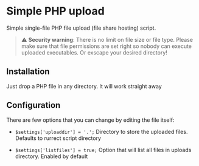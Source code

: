 # Simple PHP upload

Simple single-file PHP file upload (file share hosting) script.

> :warning: **Security warning**: There is no limit on file size or file type. Please make sure that file permissions are set right so nobody can execute uploaded executables. Or exscape your desired directory!

## Installation

Just drop a PHP file in any directory. It will work straight away

## Configuration

There are few options that you can change by editing the file itself:

- `$settings['uploaddir'] = '.';`
	Directory to store the uploaded files. Defaults to rurrect script directory

- `$settings['listfiles'] = true;`
	Option that will list all files in uploads directory. Enabled by default
